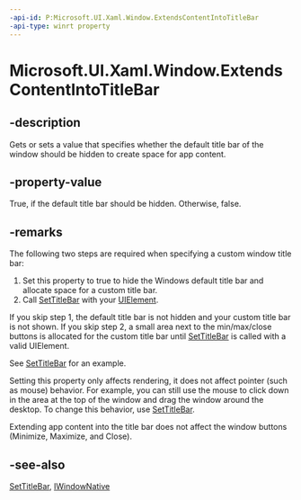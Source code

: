 ```yaml
---
-api-id: P:Microsoft.UI.Xaml.Window.ExtendsContentIntoTitleBar
-api-type: winrt property
---
```


# Microsoft.UI.Xaml.Window.ExtendsContentIntoTitleBar

<!--
public bool ExtendsContentIntoTitleBar { get; set; }
-->

## -description

Gets or sets a value that specifies whether the default title bar of the window should be hidden to create space for app content.

## -property-value

True, if the default title bar should be hidden. Otherwise, false.

## -remarks

The following two steps are required when specifying a custom window title bar:

1. Set this property to true to hide the Windows default title bar and allocate space for a custom title bar.
2. Call [SetTitleBar](window_settitlebar_1494775390.md) with your [UIElement](uielement.md).

If you skip step 1, the default title bar is not hidden and your custom title bar is not shown.
If you skip step 2, a small area next to the min/max/close buttons is allocated for the custom title bar until [SetTitleBar](window_settitlebar_1494775390.md) is called with a valid UIElement.

See [SetTitleBar](window_settitlebar_1494775390.md) for an example.

Setting this property only affects rendering, it does not affect pointer (such as mouse) behavior. For example, you can still use the mouse to click down in the area at the top of the window and drag the window around the desktop. To change this behavior, use [SetTitleBar](window_settitlebar_1494775390.md).

Extending app content into the title bar does not affect the window buttons (Minimize, Maximize, and Close).

## -see-also

[SetTitleBar](window_settitlebar_1494775390.md), [IWindowNative](/windows/apps/winui/reference/iwindownative)
